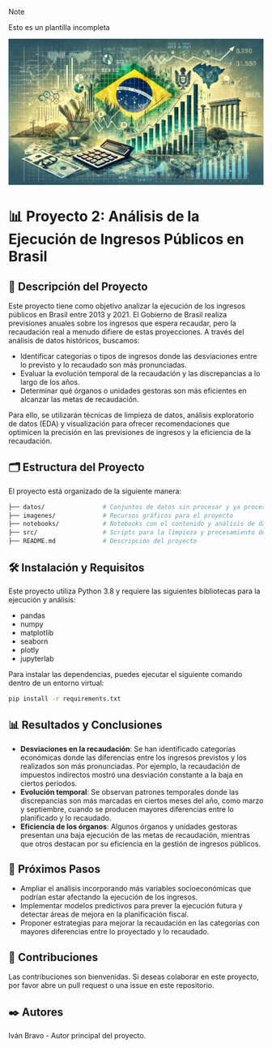 > [!NOTE]
> Esto es un plantilla incompleta

<img src="imagenes/imagen_brasil.webp"/>

# 📊 Proyecto 2: Análisis de la Ejecución de Ingresos Públicos en Brasil

## 📖 Descripción del Proyecto
Este proyecto tiene como objetivo analizar la ejecución de los ingresos públicos en Brasil entre 2013 y 2021. El Gobierno de Brasil realiza previsiones anuales sobre los ingresos que espera recaudar, pero la recaudación real a menudo difiere de estas proyecciones. A través del análisis de datos históricos, buscamos:

- Identificar categorías o tipos de ingresos donde las desviaciones entre lo previsto y lo recaudado son más pronunciadas.
- Evaluar la evolución temporal de la recaudación y las discrepancias a lo largo de los años.
- Determinar qué órganos o unidades gestoras son más eficientes en alcanzar las metas de recaudación.

Para ello, se utilizarán técnicas de limpieza de datos, análisis exploratorio de datos (EDA) y visualización para ofrecer recomendaciones que optimicen la precisión en las previsiones de ingresos y la eficiencia de la recaudación.

## 🗂️ Estructura del Proyecto
El proyecto está organizado de la siguiente manera:

```bash
├── datos/                # Conjuntos de datos sin procesar y ya procesados
├── imagenes/             # Recursos gráficos para el proyecto
├── notebooks/            # Notebooks con el contenido y análisis de datos
├── src/                  # Scripts para la limpieza y procesamiento de los datos
├── README.md             # Descripción del proyecto
```

## 🛠️ Instalación y Requisitos
Este proyecto utiliza Python 3.8 y requiere las siguientes bibliotecas para la ejecución y análisis:

- pandas
- numpy
- matplotlib
- seaborn
- plotly
- jupyterlab

Para instalar las dependencias, puedes ejecutar el siguiente comando dentro de un entorno virtual:

```bash
pip install -r requirements.txt
```

## 📊 Resultados y Conclusiones

- **Desviaciones en la recaudación**: Se han identificado categorías económicas donde las diferencias entre los ingresos previstos y los realizados son más pronunciadas. Por ejemplo, la recaudación de impuestos indirectos mostró una desviación constante a la baja en ciertos periodos.
- **Evolución temporal**: Se observan patrones temporales donde las discrepancias son más marcadas en ciertos meses del año, como marzo y septiembre, cuando se producen mayores diferencias entre lo planificado y lo recaudado.
- **Eficiencia de los órganos**: Algunos órganos y unidades gestoras presentan una baja ejecución de las metas de recaudación, mientras que otros destacan por su eficiencia en la gestión de ingresos públicos.

## 🔄 Próximos Pasos

- Ampliar el análisis incorporando más variables socioeconómicas que podrían estar afectando la ejecución de los ingresos.
- Implementar modelos predictivos para prever la ejecución futura y detectar áreas de mejora en la planificación fiscal.
- Proponer estrategias para mejorar la recaudación en las categorías con mayores diferencias entre lo proyectado y lo recaudado.

## 🤝 Contribuciones
Las contribuciones son bienvenidas. Si deseas colaborar en este proyecto, por favor abre un pull request o una issue en este repositorio.

## ✒️ Autores
Iván Bravo - Autor principal del proyecto.
